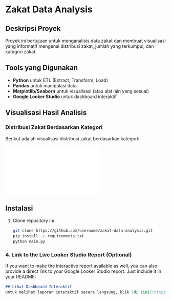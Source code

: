 # Zakat Data Analysis

## Deskripsi Proyek

Proyek ini bertujuan untuk menganalisis data zakat dan membuat visualisasi yang informatif mengenai distribusi zakat, jumlah yang terkumpul, dan kategori zakat.

## Tools yang Digunakan

- **Python** untuk ETL (Extract, Transform, Load)
- **Pandas** untuk manipulasi data
- **Matplotlib/Seaborn** untuk visualisasi (atau alat lain yang sesuai)
- **Google Looker Studio** untuk dashboard interaktif

## Visualisasi Hasil Analisis

### Distribusi Zakat Berdasarkan Kategori

Berikut adalah visualisasi distribusi zakat berdasarkan kategori:

![Distribusi Zakat](visualisasi/zakat_data_analis.pdf)

## Instalasi

1. Clone repository ini

   ```bash
   git clone https://github.com/username/zakat-data-analysis.git
   pip install -r requirements.txt
   python main.py


### 4. **Link to the Live Looker Studio Report (Optional)**

If you want to make the interactive report available as well, you can also provide a direct link to your Google Looker Studio report. Just include it in your README:

```markdown
## Lihat Dashboard Interaktif
Untuk melihat laporan interaktif secara langsung, klik [di sini](https://lookerstudio.google.com/reporting/15460e29-fcee-40dc-9e86-9b305b70189a).


